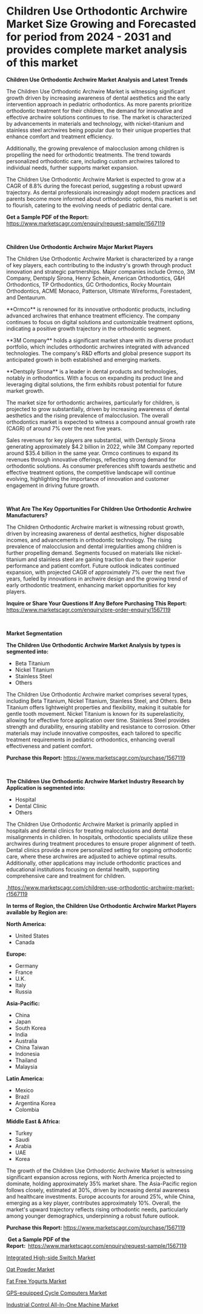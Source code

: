 <p><h1>Children Use Orthodontic Archwire Market Size Growing and Forecasted for period from 2024 - 2031 and provides complete market analysis of this market</h1></p><p><strong>Children Use Orthodontic Archwire Market Analysis and Latest Trends</strong></p>
<p><p>The Children Use Orthodontic Archwire Market is witnessing significant growth driven by increasing awareness of dental aesthetics and the early intervention approach in pediatric orthodontics. As more parents prioritize orthodontic treatment for their children, the demand for innovative and effective archwire solutions continues to rise. The market is characterized by advancements in materials and technology, with nickel-titanium and stainless steel archwires being popular due to their unique properties that enhance comfort and treatment efficiency.</p><p>Additionally, the growing prevalence of malocclusion among children is propelling the need for orthodontic treatments. The trend towards personalized orthodontic care, including custom archwires tailored to individual needs, further supports market expansion. </p><p>The Children Use Orthodontic Archwire Market is expected to grow at a CAGR of 8.8% during the forecast period, suggesting a robust upward trajectory. As dental professionals increasingly adopt modern practices and parents become more informed about orthodontic options, this market is set to flourish, catering to the evolving needs of pediatric dental care.</p></p>
<p><strong>Get a Sample PDF of the Report:&nbsp;</strong> <a href="https://www.marketscagr.com/enquiry/request-sample/1567119?utm_campaign=1868&utm_medium=2&utm_source=Github&utm_content=ia&utm_term=07122024&utm_id=children-use-orthodontic-archwire">https://www.marketscagr.com/enquiry/request-sample/1567119</a></p>
<p>&nbsp;</p>
<p><strong>Children Use Orthodontic Archwire Major Market Players</strong></p>
<p><p>The Children Use Orthodontic Archwire Market is characterized by a range of key players, each contributing to the industry's growth through product innovation and strategic partnerships. Major companies include Ormco, 3M Company, Dentsply Sirona, Henry Schein, American Orthodontics, G&H Orthodontics, TP Orthodontics, GC Orthodontics, Rocky Mountain Orthodontics, ACME Monaco, Patterson, Ultimate Wireforms, Forestadent, and Dentaurum. </p><p>**Ormco** is renowned for its innovative orthodontic products, including advanced archwires that enhance treatment efficiency. The company continues to focus on digital solutions and customizable treatment options, indicating a positive growth trajectory in the orthodontic segment.</p><p>**3M Company** holds a significant market share with its diverse product portfolio, which includes orthodontic archwires integrated with advanced technologies. The company's R&D efforts and global presence support its anticipated growth in both established and emerging markets.</p><p>**Dentsply Sirona** is a leader in dental products and technologies, notably in orthodontics. With a focus on expanding its product line and leveraging digital solutions, the firm exhibits robust potential for future market growth.</p><p>The market size for orthodontic archwires, particularly for children, is projected to grow substantially, driven by increasing awareness of dental aesthetics and the rising prevalence of malocclusion. The overall orthodontics market is expected to witness a compound annual growth rate (CAGR) of around 7% over the next five years.</p><p>Sales revenues for key players are substantial, with Dentsply Sirona generating approximately $4.2 billion in 2022, while 3M Company reported around $35.4 billion in the same year. Ormco continues to expand its revenues through innovative offerings, reflecting strong demand for orthodontic solutions. As consumer preferences shift towards aesthetic and effective treatment options, the competitive landscape will continue evolving, highlighting the importance of innovation and customer engagement in driving future growth.</p></p>
<p>&nbsp;</p>
<p><strong>What Are The Key Opportunities For Children Use Orthodontic Archwire Manufacturers?</strong></p>
<p><p>The Children Orthodontic Archwire market is witnessing robust growth, driven by increasing awareness of dental aesthetics, higher disposable incomes, and advancements in orthodontic technology. The rising prevalence of malocclusion and dental irregularities among children is further propelling demand. Segments focused on materials like nickel-titanium and stainless steel are gaining traction due to their superior performance and patient comfort. Future outlook indicates continued expansion, with projected CAGR of approximately 7% over the next five years, fueled by innovations in archwire design and the growing trend of early orthodontic treatment, enhancing market opportunities for key players.</p></p>
<p><strong>Inquire or Share Your Questions If Any Before Purchasing This Report:</strong> <a href="https://www.marketscagr.com/enquiry/pre-order-enquiry/1567119?utm_campaign=1868&utm_medium=2&utm_source=Github&utm_content=ia&utm_term=07122024&utm_id=children-use-orthodontic-archwire">https://www.marketscagr.com/enquiry/pre-order-enquiry/1567119</a></p>
<p>&nbsp;</p>
<p><strong>Market Segmentation</strong></p>
<p><strong>The Children Use Orthodontic Archwire Market Analysis by types is segmented into:</strong></p>
<p><ul><li>Beta Titanium</li><li>Nickel Titanium</li><li>Stainless Steel</li><li>Others</li></ul></p>
<p><p>The Children Use Orthodontic Archwire market comprises several types, including Beta Titanium, Nickel Titanium, Stainless Steel, and Others. Beta Titanium offers lightweight properties and flexibility, making it suitable for gentle tooth movement. Nickel Titanium is known for its superelasticity, allowing for effective force application over time. Stainless Steel provides strength and durability, ensuring stability and resistance to corrosion. Other materials may include innovative composites, each tailored to specific treatment requirements in pediatric orthodontics, enhancing overall effectiveness and patient comfort.</p></p>
<p><strong>Purchase this Report:&nbsp;</strong><a href="https://www.marketscagr.com/purchase/1567119?utm_campaign=1868&utm_medium=2&utm_source=Github&utm_content=ia&utm_term=07122024&utm_id=children-use-orthodontic-archwire">https://www.marketscagr.com/purchase/1567119</a></p>
<p>&nbsp;</p>
<p><strong>The Children Use Orthodontic Archwire Market Industry Research by Application is segmented into:</strong></p>
<p><ul><li>Hospital</li><li>Dental Clinic</li><li>Others</li></ul></p>
<p><p>The Children Use Orthodontic Archwire Market is primarily applied in hospitals and dental clinics for treating malocclusions and dental misalignments in children. In hospitals, orthodontic specialists utilize these archwires during treatment procedures to ensure proper alignment of teeth. Dental clinics provide a more personalized setting for ongoing orthodontic care, where these archwires are adjusted to achieve optimal results. Additionally, other applications may include orthodontic practices and educational institutions focusing on dental health, supporting comprehensive care and treatment for children.</p></p>
<p><a href="https://www.marketscagr.com/children-use-orthodontic-archwire-market-r1567119?utm_campaign=1868&utm_medium=2&utm_source=Github&utm_content=ia&utm_term=07122024&utm_id=children-use-orthodontic-archwire">&nbsp;https://www.marketscagr.com/children-use-orthodontic-archwire-market-r1567119</a></p>
<p><strong>In terms of Region, the Children Use Orthodontic Archwire Market Players available by Region are:</strong></p>
<p>
    <p> <strong> North America: </strong>
        <ul>
            <li>United States</li>
            <li>Canada</li>
        </ul>
        </p> 
    <p> <strong> Europe: </strong>
        <ul>
            <li>Germany</li>
            <li>France</li>
            <li>U.K.</li>
            <li>Italy</li>
            <li>Russia</li>
        </ul>
        </p> 
    <p> <strong> Asia-Pacific: </strong>
        <ul>
            <li>China</li>
            <li>Japan</li>
            <li>South Korea</li>
            <li>India</li>
            <li>Australia</li>
            <li>China Taiwan</li>
            <li>Indonesia</li>
            <li>Thailand</li>
            <li>Malaysia</li>
        </ul>
        </p> 
    <p> <strong> Latin America: </strong>
        <ul>
            <li>Mexico</li>
            <li>Brazil</li>
            <li>Argentina Korea</li>
            <li>Colombia</li>
        </ul>
        </p> 
    <p> <strong> Middle East & Africa: </strong>
        <ul>
            <li>Turkey</li>
            <li>Saudi</li>
            <li>Arabia</li>
            <li>UAE</li>
            <li>Korea</li>
        </ul>
    </p>
    </p>
<p><p>The growth of the Children Use Orthodontic Archwire Market is witnessing significant expansion across regions, with North America projected to dominate, holding approximately 35% market share. The Asia-Pacific region follows closely, estimated at 30%, driven by increasing dental awareness and healthcare investments. Europe accounts for around 25%, while China, emerging as a key player, contributes approximately 10%. Overall, the market's upward trajectory reflects rising orthodontic needs, particularly among younger demographics, underpinning a robust future outlook.</p></p>
<p><strong>Purchase this Report: </strong><a href="https://www.marketscagr.com/purchase/1567119?utm_campaign=1868&utm_medium=2&utm_source=Github&utm_content=ia&utm_term=07122024&utm_id=children-use-orthodontic-archwire">https://www.marketscagr.com/purchase/1567119</a></p>
<p>&nbsp;<strong>Get a Sample PDF of the Report:&nbsp;&nbsp;</strong><a href="https://www.marketscagr.com/enquiry/request-sample/1567119?utm_campaign=1868&utm_medium=2&utm_source=Github&utm_content=ia&utm_term=07122024&utm_id=children-use-orthodontic-archwire">https://www.marketscagr.com/enquiry/request-sample/1567119</a></p>
<p><strong></strong></p>
<p><p><a href="https://issuu.com/reportprime-2/docs/integrated-high-side-switch-market-size-2030.pptx?utm_campaign=1868&utm_medium=2&utm_source=Github&utm_content=ia&utm_term=07122024&utm_id=children-use-orthodontic-archwire">Integrated High-side Switch Market</a></p><p><a href="https://www.linkedin.com/pulse/outlook-oat-powder-market-2024-2031-detailed-size-scope-ltgie?utm_campaign=1868&utm_medium=2&utm_source=Github&utm_content=ia&utm_term=07122024&utm_id=children-use-orthodontic-archwire">Oat Powder Market</a></p><p><a href="https://www.linkedin.com/pulse/fat-free-yogurts-market-size-share-analysis-2024-2031-tby7e?utm_campaign=1868&utm_medium=2&utm_source=Github&utm_content=ia&utm_term=07122024&utm_id=children-use-orthodontic-archwire">Fat Free Yogurts Market</a></p><p><a href="https://github.com/Krish2023na/Market-Research-Report-List-6/blob/main/gps-equipped-cycle-computers-market.md?utm_campaign=1868&utm_medium=2&utm_source=Github&utm_content=ia&utm_term=07122024&utm_id=children-use-orthodontic-archwire">GPS-equipped Cycle Computers Market</a></p><p><a href="https://issuu.com/reportprime-2/docs/industrial-control-all-in-one-machine-market-size-?utm_campaign=1868&utm_medium=2&utm_source=Github&utm_content=ia&utm_term=07122024&utm_id=children-use-orthodontic-archwire">Industrial Control All-In-One Machine Market</a></p></p>